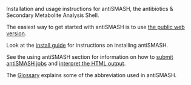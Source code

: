 Installation and usage instructions for antiSMASH, the antibiotics & Secondary
Metabolite Analysis Shell.

The easiest way to get started with antiSMASH is to use [the public web
version](http://antismash.secondarymetabolites.org/).

Look at the [install guide](install.md) for instructions on installing antiSMASH.

See the using antiSMASH section for information on how to [submit antiSMASH jobs](website_submission.md)
and [interpret the HTML output](understanding_output.md).

The [Glossary](glossary.md) explains some of the abbreviation used in antiSMASH.
